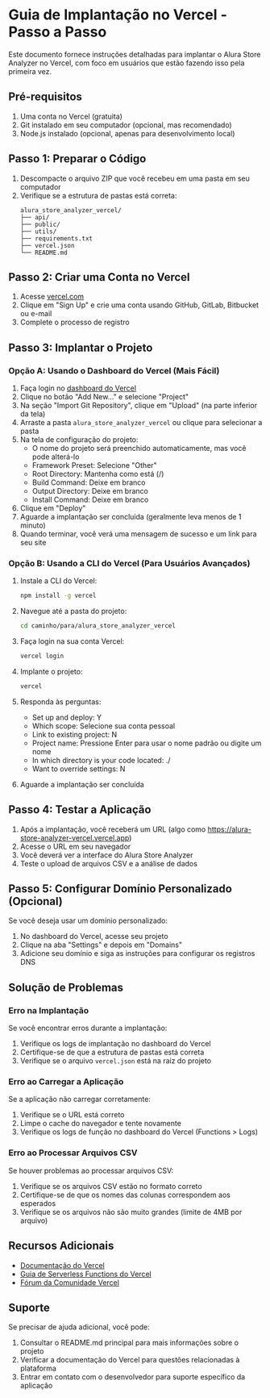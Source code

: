 # Guia de Implantação no Vercel - Passo a Passo

Este documento fornece instruções detalhadas para implantar o Alura Store Analyzer no Vercel, com foco em usuários que estão fazendo isso pela primeira vez.

## Pré-requisitos

1. Uma conta no Vercel (gratuita)
2. Git instalado em seu computador (opcional, mas recomendado)
3. Node.js instalado (opcional, apenas para desenvolvimento local)

## Passo 1: Preparar o Código

1. Descompacte o arquivo ZIP que você recebeu em uma pasta em seu computador
2. Verifique se a estrutura de pastas está correta:
   ```
   alura_store_analyzer_vercel/
   ├── api/
   ├── public/
   ├── utils/
   ├── requirements.txt
   ├── vercel.json
   └── README.md
   ```

## Passo 2: Criar uma Conta no Vercel

1. Acesse [vercel.com](https://vercel.com)
2. Clique em "Sign Up" e crie uma conta usando GitHub, GitLab, Bitbucket ou e-mail
3. Complete o processo de registro

## Passo 3: Implantar o Projeto

### Opção A: Usando o Dashboard do Vercel (Mais Fácil)

1. Faça login no [dashboard do Vercel](https://vercel.com/dashboard)
2. Clique no botão "Add New..." e selecione "Project"
3. Na seção "Import Git Repository", clique em "Upload" (na parte inferior da tela)
4. Arraste a pasta `alura_store_analyzer_vercel` ou clique para selecionar a pasta
5. Na tela de configuração do projeto:
   - O nome do projeto será preenchido automaticamente, mas você pode alterá-lo
   - Framework Preset: Selecione "Other"
   - Root Directory: Mantenha como está (/)
   - Build Command: Deixe em branco
   - Output Directory: Deixe em branco
   - Install Command: Deixe em branco
6. Clique em "Deploy"
7. Aguarde a implantação ser concluída (geralmente leva menos de 1 minuto)
8. Quando terminar, você verá uma mensagem de sucesso e um link para seu site

### Opção B: Usando a CLI do Vercel (Para Usuários Avançados)

1. Instale a CLI do Vercel:
   ```bash
   npm install -g vercel
   ```

2. Navegue até a pasta do projeto:
   ```bash
   cd caminho/para/alura_store_analyzer_vercel
   ```

3. Faça login na sua conta Vercel:
   ```bash
   vercel login
   ```

4. Implante o projeto:
   ```bash
   vercel
   ```

5. Responda às perguntas:
   - Set up and deploy: Y
   - Which scope: Selecione sua conta pessoal
   - Link to existing project: N
   - Project name: Pressione Enter para usar o nome padrão ou digite um nome
   - In which directory is your code located: ./
   - Want to override settings: N

6. Aguarde a implantação ser concluída

## Passo 4: Testar a Aplicação

1. Após a implantação, você receberá um URL (algo como https://alura-store-analyzer-vercel.vercel.app)
2. Acesse o URL em seu navegador
3. Você deverá ver a interface do Alura Store Analyzer
4. Teste o upload de arquivos CSV e a análise de dados

## Passo 5: Configurar Domínio Personalizado (Opcional)

Se você deseja usar um domínio personalizado:

1. No dashboard do Vercel, acesse seu projeto
2. Clique na aba "Settings" e depois em "Domains"
3. Adicione seu domínio e siga as instruções para configurar os registros DNS

## Solução de Problemas

### Erro na Implantação

Se você encontrar erros durante a implantação:

1. Verifique os logs de implantação no dashboard do Vercel
2. Certifique-se de que a estrutura de pastas está correta
3. Verifique se o arquivo `vercel.json` está na raiz do projeto

### Erro ao Carregar a Aplicação

Se a aplicação não carregar corretamente:

1. Verifique se o URL está correto
2. Limpe o cache do navegador e tente novamente
3. Verifique os logs de função no dashboard do Vercel (Functions > Logs)

### Erro ao Processar Arquivos CSV

Se houver problemas ao processar arquivos CSV:

1. Verifique se os arquivos CSV estão no formato correto
2. Certifique-se de que os nomes das colunas correspondem aos esperados
3. Verifique se os arquivos não são muito grandes (limite de 4MB por arquivo)

## Recursos Adicionais

- [Documentação do Vercel](https://vercel.com/docs)
- [Guia de Serverless Functions do Vercel](https://vercel.com/docs/serverless-functions/introduction)
- [Fórum da Comunidade Vercel](https://github.com/vercel/vercel/discussions)

## Suporte

Se precisar de ajuda adicional, você pode:

1. Consultar o README.md principal para mais informações sobre o projeto
2. Verificar a documentação do Vercel para questões relacionadas à plataforma
3. Entrar em contato com o desenvolvedor para suporte específico da aplicação
